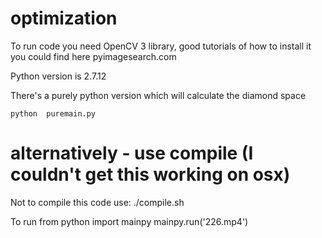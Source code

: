 # optimization

To run code you need OpenCV 3 library, good tutorials of how to install it you could find here pyimagesearch.com

Python version is 2.7.12

There's a purely python version which will calculate the diamond space

    python  puremain.py



# alternatively - use compile (I couldn't get this working on osx)
Not to compile this code use:
    ./compile.sh

To run from python
import mainpy
mainpy.run('226.mp4')
